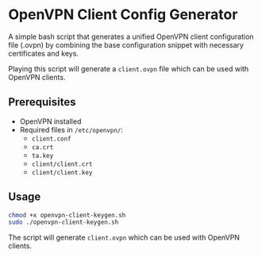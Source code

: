 # OpenVPN Client Config Generator

A simple bash script that generates a unified OpenVPN client configuration file (.ovpn) by combining the base configuration snippet with necessary certificates and keys.

Playing this script will generate a `client.ovpn` file which can be used with OpenVPN clients.
## Prerequisites

- OpenVPN installed
- Required files in `/etc/openvpn/`:
  - `client.conf`
  - `ca.crt`
  - `ta.key`
  - `client/client.crt`
  - `client/client.key`

## Usage

```bash
chmod +x openvpn-client-keygen.sh
sudo ./openvpn-client-keygen.sh
```

The script will generate `client.ovpn` which can be used with OpenVPN clients.
